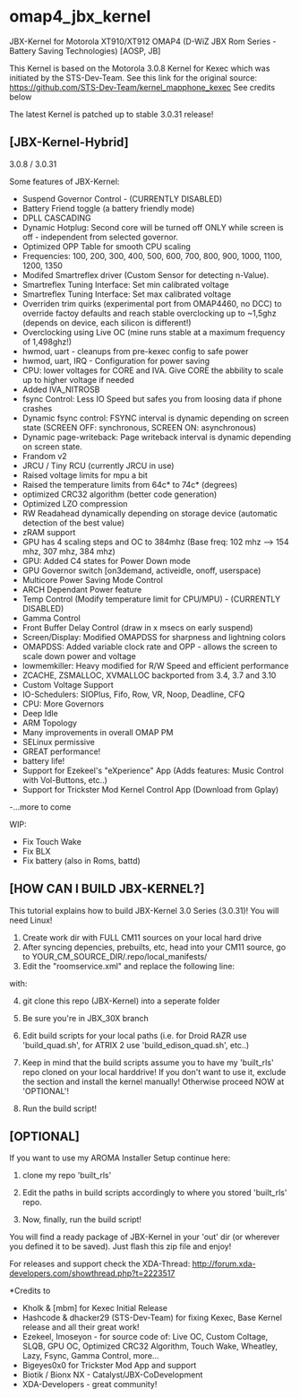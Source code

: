 omap4_jbx_kernel
===============

JBX-Kernel for Motorola XT910/XT912 OMAP4 (D-WiZ JBX Rom Series - Battery Saving Technologies) [AOSP, JB]

This Kernel is based on the Motorola 3.0.8 Kernel for Kexec which was initiated by the STS-Dev-Team.
See this link for the original source: https://github.com/STS-Dev-Team/kernel_mapphone_kexec
See credits below

The latest Kernel is patched up to stable 3.0.31 release!




[JBX-Kernel-Hybrid]
-------------------
3.0.8 / 3.0.31

Some features of JBX-Kernel:


- Suspend Governor Control - (CURRENTLY DISABLED)
- Battery Friend toggle (a battery friendly mode)
- DPLL CASCADING
- Dynamic Hotplug: Second core will be turned off ONLY while screen is off - independent from selected governor.
- Optimized OPP Table for smooth CPU scaling
- Frequencies: 100, 200, 300, 400, 500, 600, 700, 800, 900, 1000, 1100, 1200, 1350
- Modifed Smartreflex driver (Custom Sensor for detecting n-Value).
- Smartreflex Tuning Interface: Set min calibrated voltage
- Smartreflex Tuning Interface: Set max calibrated voltage
- Overriden trim quirks (experimental port from OMAP4460, no DCC) to override factoy defaults and reach stable overclocking up to ~1,5ghz (depends on device, each silicon is different!)
- Overclocking using Live OC (mine runs stable at a maximum frequency of 1,498ghz!)
- hwmod, uart - cleanups from pre-kexec config to safe power
- hwmod, uart, IRQ - Configuration for power saving
- CPU: lower voltages for CORE and IVA. Give CORE the abbility to scale up to higher voltage if needed
- Added IVA_NITROSB
- fsync Control: Less IO Speed but safes you from loosing data if phone crashes
- Dynamic fsync control: FSYNC interval is dynamic depending on screen state (SCREEN OFF: synchronous, SCREEN ON: asynchronous)
- Dynamic page-writeback: Page writeback interval is dynamic depending on screen state.
- Frandom v2
- JRCU / Tiny RCU (currently JRCU in use)
- Raised voltage limits for mpu a bit
- Raised the temperature limits from 64c* to 74c* (degrees)
- optimized CRC32 algorithm (better code generation)
- Optimized LZO compression
- RW Readahead dynamically depending on storage device (automatic detection of the best value)
- zRAM support
- GPU has 4 scaling steps and OC to 384mhz (Base freq: 102 mhz --> 154 mhz, 307 mhz, 384 mhz)
- GPU: Added C4 states for Power Down mode
- GPU Governor switch [on3demand, activeidle, onoff, userspace)
- Multicore Power Saving Mode Control
- ARCH Dependant Power feature
- Temp Control (Modify temperature limit for CPU/MPU) - (CURRENTLY DISABLED)
- Gamma Control
- Front Buffer Delay Control (draw in x msecs on early suspend)
- Screen/Display: Modified OMAPDSS for sharpness and lightning colors
- OMAPDSS: Added variable clock rate and OPP - allows the screen to scale down power and voltage
- lowmemkiller: Heavy modified for R/W Speed and efficient performance
- ZCACHE, ZSMALLOC, XVMALLOC backported from 3.4, 3.7 and 3.10
- Custom Voltage Support
- IO-Schedulers: SIOPlus, Fifo, Row, VR, Noop, Deadline, CFQ
- CPU: More Governors
- Deep Idle
- ARM Topology
- Many improvements in overall OMAP PM
- SELinux permissive
- GREAT performance!
- battery life!
- Support for Ezekeel's "eXperience" App (Adds features: Music Control with Vol-Buttons, etc..)
- Support for Trickster Mod Kernel Control App (Download from Gplay)

-...more to come


WIP:

- Fix Touch Wake
- Fix BLX
- Fix battery (also in Roms, battd)



[HOW CAN I BUILD JBX-KERNEL?]
-----------------------------

This tutorial explains how to build JBX-Kernel 3.0 Series (3.0.31)! You will need Linux!

1. Create work dir with FULL CM11 sources on your local hard drive
2. After syncing depencies, prebuilts, etc, head into your CM11 source, go to YOUR_CM_SOURCE_DIR/.repo/local_manifests/
3. Edit the "roomservice.xml" and replace the following line:

  <project name="Cyanogenmod/android_device_motorola_omap4-common" path="device/motorola/omap4-common" remote="github" />

with:

  <project name="RAZR-K-Devs/android_device_motorola_omap4-common" path="device/motorola/omap4-common" remote="github" />

4. git clone this repo (JBX-Kernel) into a seperate folder
5. Be sure you're in JBX_30X branch
6. Edit build scripts for your local paths (i.e. for Droid RAZR use 'build_quad.sh', for ATRIX 2 use 'build_edison_quad.sh', etc..)
7. Keep in mind that the build scripts assume you to have my 'built_rls' repo cloned on your local harddrive! 
   If you don't want to use it, exclude the section and install the kernel manually! Otherwise proceed NOW at 'OPTIONAL'!

8. Run the build script!


[OPTIONAL]
----------
If you want to use my AROMA Installer Setup continue here:

1. clone my repo 'built_rls'
2. Edit the paths in build scripts accordingly to where you stored 'built_rls' repo.

3. Now, finally, run the build script!

You will find a ready package of JBX-Kernel in your 'out' dir (or wherever you defined it to be saved).
Just flash this zip file and enjoy!





For releases and support check the XDA-Thread: http://forum.xda-developers.com/showthread.php?t=2223517



*Credits to 

- Kholk & [mbm] for Kexec Initial Release
- Hashcode & dhacker29 (STS-Dev-Team) for fixing Kexec, Base Kernel release and all their great work!
- Ezekeel, Imoseyon - for source code of: Live OC, Custom Coltage, SLQB, GPU OC, Optimized CRC32 Algorithm, Touch Wake, Wheatley, Lazy, Fsync, Gamma Control, more...
- Bigeyes0x0 for Trickster Mod App and support
- Biotik / Bionx NX - Catalyst/JBX-CoDevelopment
- XDA-Developers - great community!

